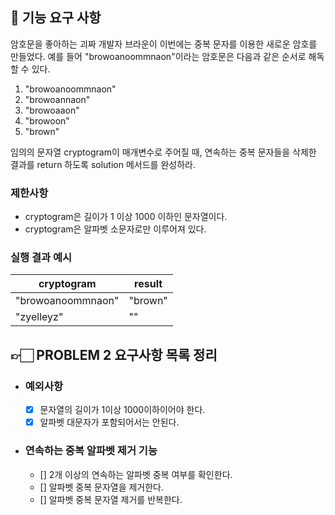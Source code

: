 ## 🚀 기능 요구 사항

암호문을 좋아하는 괴짜 개발자 브라운이 이번에는 중복 문자를 이용한 새로운 암호를 만들었다. 예를 들어 "browoanoommnaon"이라는 암호문은 다음과 같은 순서로 해독할 수 있다.

1. "browoanoommnaon"
2. "browoannaon"
3. "browoaaon"
4. "browoon"
5. "brown"

임의의 문자열 cryptogram이 매개변수로 주어질 때, 연속하는 중복 문자들을 삭제한 결과를 return 하도록 solution 메서드를 완성하라.

### 제한사항

- cryptogram은 길이가 1 이상 1000 이하인 문자열이다.
- cryptogram은 알파벳 소문자로만 이루어져 있다.

### 실행 결과 예시

| cryptogram        | result  |
| ----------------- | ------- |
| "browoanoommnaon" | "brown" |
| "zyelleyz"        | ""      |


## 👉🏻 PROBLEM 2 요구사항 목록 정리
- ### 예외사항
  - [x] 문자열의 길이가 1이상 1000이하이어야 한다.
  - [x] 알파벳 대문자가 포함되어서는 안된다.

- ### 연속하는 중복 알파벳 제거 기능
  - [] 2개 이상의 연속하는 알파벳 중복 여부를 확인한다.
  - [] 알파벳 중복 문자열을 제거한다.
  - [] 알파벳 중복 문자열 제거를 반복한다.